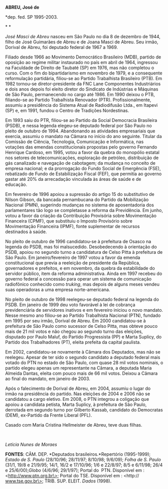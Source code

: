 **ABREU, José de**

\*dep. fed. SP 1995-2003.

* *

*José Masci de Abreu* nasceu em São Paulo no dia 8 de dezembro de 1944,
filho de José Guimarães de Abreu e de Joana Masci de Abreu. Seu irmão,
Dorival de Abreu, foi deputado federal de 1967 a 1969.

Filiado desde 1966 ao Movimento Democrático Brasileiro (MDB), partido de
oposição ao regime militar instaurado no país em abril de 1964,
ingressou na Faculdade de Direito de Taubaté (SP) em 1976, mas não
completou o curso. Com o fim do bipartidarismo em novembro de 1979, e a
consequente reformulação partidária, filiou-se ao Partido Trabalhista
Brasileiro (PTB). Em 1982 tornou-se diretor-presidente da FNC Lane
Componentes Industriários e dois anos depois foi eleito diretor do
Sindicato de Indústrias e Máquinas de São Paulo, permanecendo no cargo
até 1986. Em 1990 deixou o PTB, filiando-se ao Partido Trabalhista
Renovador (PTR). Profissionalmente, assumiu a presidência do Sistema
Atual de Radiodifusão Ltda., em Itapevi (SP) e, em 1991, fundou o Centro
de Tradições Nordestinas.

Em 1993 saiu do PTR, filiou-se ao Partido da Social Democracia
Brasileira (PSDB), e nessa legenda elegeu-se deputado federal por São
Paulo no pleito de outubro de 1994. Abandonando as atividades
empresariais que exercia, assumiu o mandato na Câmara no início do ano
seguinte. Titular da Comissão de Ciência, Tecnologia, Comunicação e
Informática, nas votações das emendas constitucionais propostas pelo
governo Fernando Henrique Cardoso, em 1995, votou a favor da quebra do
monopólio estatal nos setores de telecomunicações, exploração de
petróleo, distribuição de gás canalizado e navegação de cabotagem; da
mudança no conceito de empresa nacional; e da prorrogação do Fundo
Social de Emergência (FSE), rebatizado de Fundo de Estabilização Fiscal
(FEF), que permitia ao governo gastar até 20% da arrecadação vinculada
às áreas de saúde e de educação.

Em fevereiro de 1996 apoiou a supressão do artigo 15 do substitutivo de
Nilson Gibson, da bancada pernambucana do Partido da Mobilização
Nacional (PMN), sugerindo mudanças no sistema de aposentadoria dos
parlamentares tão logo se completasse a reforma da Previdência. Em
junho, votou a favor da criação da Contribuição Provisória sobre
Movimentação Financeira (CPMF), que substituiu o Imposto Provisório
sobre Movimentação Financeira (IPMF), fonte suplementar de recursos
destinados à saúde.

No pleito de outubro de 1996 candidatou-se à prefeitura de Osasco na
legenda do PSDB, mas foi malsucedido. Desobedecendo à orientação do
PSDB, apoiou no segundo turno a candidatura de Celso Pitta à prefeitura
de São Paulo. Em janeiro/fevereiro de 1997 votou a favor da emenda
constitucional que previa a reeleição de presidente da República,
governadores e prefeitos, e em novembro, da quebra da estabilidade do
servidor público, item da reforma administrativa. Ainda em 1997 recebeu
do governo federal a concessão para operar um sistema de comunicação
radiofônico conhecido como *truking*, mas depois de alguns meses vendeu
suas operadoras a uma empresa norte-americana.

No pleito de outubro de 1998 reelegeu-se deputado federal na legenda do
PSDB. Em janeiro de 1999 deu voto favorável à lei de cobrança
previdenciária de servidores inativos e em fevereiro iniciou o novo
mandato. Nesse mesmo ano filiou-se ao Partido Trabalhista Nacional
(PTN), fundado em 1995 por seu irmão, Dorival de Abreu. Em 2000
candidatou-se à prefeitura de São Paulo como sucessor de Celso Pitta,
mas obteve pouco mais de 21 mil votos e não chegou ao segundo turno das
eleições, disputado por Paulo Maluf, do Partido Progressista (PP) e
Marta Suplicy, do Partido dos Trabalhadores (PT), eleita prefeita da
capital paulista.

Em 2002, candidatou-se novamente à Câmara dos Deputados, mas não se
reelegeu. Apesar de ter sido o segundo candidato a deputado federal mais
votado do PTN no estado de São Paulo, com quase 28 mil votos nominais, o
partido elegeu apenas um representante na Câmara, a deputada Maria
Almeida Dantas, eleita com pouco mais de 66 mil votos. Deixou a Câmara
ao final do mandato, em janeiro de 2003.

Após o falecimento de Dorival de Abreu, em 2004, assumiu o lugar do
irmão na presidência do partido. Nas eleições de 2004 e 2006 não se
candidatou a cargo eletivo. Em 2008, o PTN integrou a coligação que
apoiou a candidata petista, Marta Suplicy, à prefeitura de São Paulo,
derrotada em segundo turno por Gilberto Kassab, candidato do Democratas
(DEM), ex-Partido da Frente Liberal (PFL).

Casado com Maria Cristina Hellmeister de Abreu, teve duas filhas.

 

*Letícia Nunes de Moraes*

**FONTES**: CÂM. DEP. *Deputados brasileiros.*Repertório (1995-1999);
*Estado de S. Paulo* (28/10/96; 28/11/97; 8/10/98; 9/6/09); *Folha de S.
Paulo* (31/1, 19/8 e 21/9/95; 14/1, 16/2 e 17/10/96; 1/6 e 22/8/97; 8/5
e 6/11/98; 26/4 e 25/6/00);*Globo* (4/6/96; 29/1/97); Portal do  PTN.
Disponível em : \<http://www.ptn.org.br\>; Portal do TSE. Disponível em
: \<http:// www.tse.gov.br\>; TRIB. SUP. ELEIT. *Dados* (1998).

 
